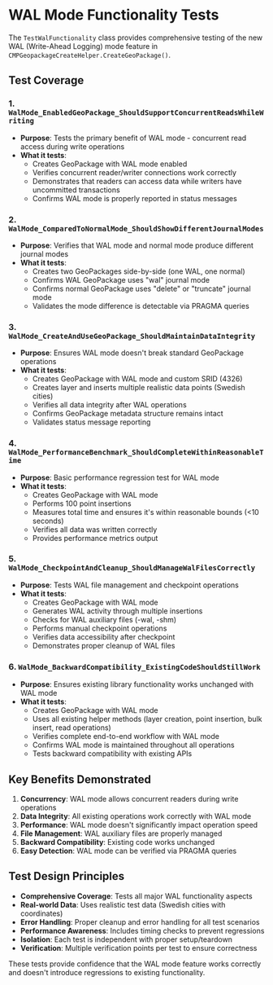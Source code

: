 # WAL Mode Functionality Tests

The `TestWalFunctionality` class provides comprehensive testing of the new WAL (Write-Ahead Logging) mode feature in `CMPGeopackageCreateHelper.CreateGeoPackage()`.

## Test Coverage

### 1. `WalMode_EnabledGeoPackage_ShouldSupportConcurrentReadsWhileWriting`
- **Purpose**: Tests the primary benefit of WAL mode - concurrent read access during write operations
- **What it tests**:
  - Creates GeoPackage with WAL mode enabled
  - Verifies concurrent reader/writer connections work correctly
  - Demonstrates that readers can access data while writers have uncommitted transactions
  - Confirms WAL mode is properly reported in status messages

### 2. `WalMode_ComparedToNormalMode_ShouldShowDifferentJournalModes`
- **Purpose**: Verifies that WAL mode and normal mode produce different journal modes
- **What it tests**:
  - Creates two GeoPackages side-by-side (one WAL, one normal)
  - Confirms WAL GeoPackage uses "wal" journal mode
  - Confirms normal GeoPackage uses "delete" or "truncate" journal mode
  - Validates the mode difference is detectable via PRAGMA queries

### 3. `WalMode_CreateAndUseGeoPackage_ShouldMaintainDataIntegrity`
- **Purpose**: Ensures WAL mode doesn't break standard GeoPackage operations
- **What it tests**:
  - Creates GeoPackage with WAL mode and custom SRID (4326)
  - Creates layer and inserts multiple realistic data points (Swedish cities)
  - Verifies all data integrity after WAL operations
  - Confirms GeoPackage metadata structure remains intact
  - Validates status message reporting

### 4. `WalMode_PerformanceBenchmark_ShouldCompleteWithinReasonableTime`
- **Purpose**: Basic performance regression test for WAL mode
- **What it tests**:
  - Creates GeoPackage with WAL mode
  - Performs 100 point insertions
  - Measures total time and ensures it's within reasonable bounds (<10 seconds)
  - Verifies all data was written correctly
  - Provides performance metrics output

### 5. `WalMode_CheckpointAndCleanup_ShouldManageWalFilesCorrectly`
- **Purpose**: Tests WAL file management and checkpoint operations
- **What it tests**:
  - Creates GeoPackage with WAL mode
  - Generates WAL activity through multiple insertions
  - Checks for WAL auxiliary files (-wal, -shm)
  - Performs manual checkpoint operations
  - Verifies data accessibility after checkpoint
  - Demonstrates proper cleanup of WAL files

### 6. `WalMode_BackwardCompatibility_ExistingCodeShouldStillWork`
- **Purpose**: Ensures existing library functionality works unchanged with WAL mode
- **What it tests**:
  - Creates GeoPackage with WAL mode
  - Uses all existing helper methods (layer creation, point insertion, bulk insert, read operations)
  - Verifies complete end-to-end workflow with WAL mode
  - Confirms WAL mode is maintained throughout all operations
  - Tests backward compatibility with existing APIs

## Key Benefits Demonstrated

1. **Concurrency**: WAL mode allows concurrent readers during write operations
2. **Data Integrity**: All existing operations work correctly with WAL mode
3. **Performance**: WAL mode doesn't significantly impact operation speed
4. **File Management**: WAL auxiliary files are properly managed
5. **Backward Compatibility**: Existing code works unchanged
6. **Easy Detection**: WAL mode can be verified via PRAGMA queries

## Test Design Principles

- **Comprehensive Coverage**: Tests all major WAL functionality aspects
- **Real-world Data**: Uses realistic test data (Swedish cities with coordinates)
- **Error Handling**: Proper cleanup and error handling for all test scenarios
- **Performance Awareness**: Includes timing checks to prevent regressions
- **Isolation**: Each test is independent with proper setup/teardown
- **Verification**: Multiple verification points per test to ensure correctness

These tests provide confidence that the WAL mode feature works correctly and doesn't introduce regressions to existing functionality.